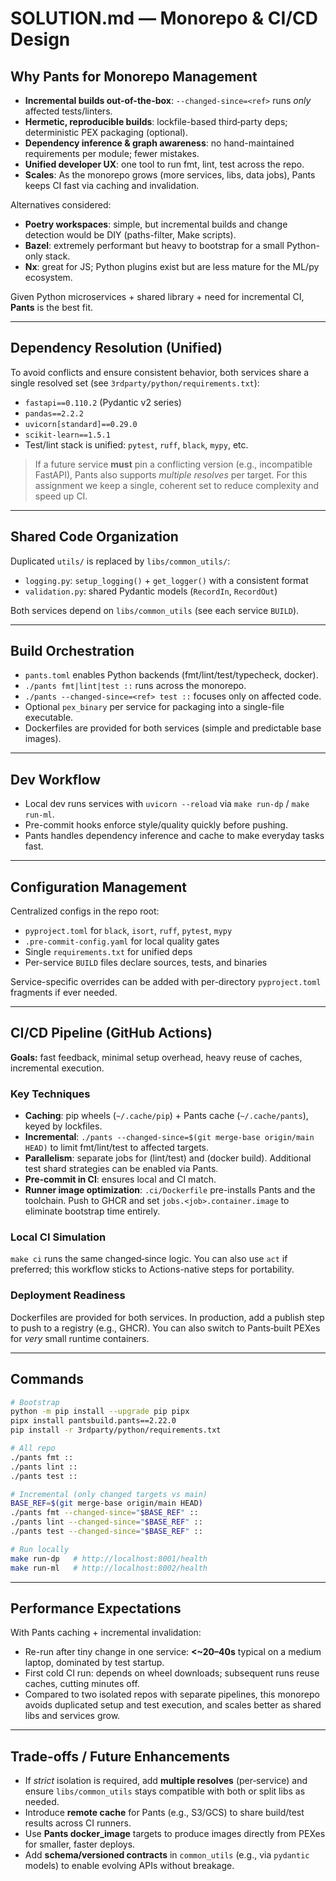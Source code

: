 # SOLUTION.md — Monorepo & CI/CD Design

## Why **Pants** for Monorepo Management

- **Incremental builds out-of-the-box**: `--changed-since=<ref>` runs *only* affected tests/linters.
- **Hermetic, reproducible builds**: lockfile-based third‑party deps; deterministic PEX packaging (optional).
- **Dependency inference & graph awareness**: no hand-maintained requirements per module; fewer mistakes.
- **Unified developer UX**: one tool to run fmt, lint, test across the repo.
- **Scales**: As the monorepo grows (more services, libs, data jobs), Pants keeps CI fast via caching and invalidation.

Alternatives considered:
- **Poetry workspaces**: simple, but incremental builds and change detection would be DIY (paths-filter, Make scripts).
- **Bazel**: extremely performant but heavy to bootstrap for a small Python-only stack.
- **Nx**: great for JS; Python plugins exist but are less mature for the ML/py ecosystem.

Given Python microservices + shared library + need for incremental CI, **Pants** is the best fit.

---

## Dependency Resolution (Unified)

To avoid conflicts and ensure consistent behavior, both services share a single resolved set (see `3rdparty/python/requirements.txt`):
- `fastapi==0.110.2` (Pydantic v2 series)
- `pandas==2.2.2`
- `uvicorn[standard]==0.29.0`
- `scikit-learn==1.5.1`
- Test/lint stack is unified: `pytest`, `ruff`, `black`, `mypy`, etc.

> If a future service **must** pin a conflicting version (e.g., incompatible FastAPI), Pants also supports *multiple resolves* per target. For this assignment we keep a single, coherent set to reduce complexity and speed up CI.

---

## Shared Code Organization

Duplicated `utils/` is replaced by `libs/common_utils/`:
- `logging.py`: `setup_logging()` + `get_logger()` with a consistent format
- `validation.py`: shared Pydantic models (`RecordIn`, `RecordOut`)

Both services depend on `libs/common_utils` (see each service `BUILD`).

---

## Build Orchestration

- `pants.toml` enables Python backends (fmt/lint/test/typecheck, docker).
- `./pants fmt|lint|test ::` runs across the monorepo.
- `./pants --changed-since=<ref> test ::` focuses only on affected code.
- Optional `pex_binary` per service for packaging into a single-file executable.
- Dockerfiles are provided for both services (simple and predictable base images).

---

## Dev Workflow

- Local dev runs services with `uvicorn --reload` via `make run-dp` / `make run-ml`.
- Pre-commit hooks enforce style/quality quickly before pushing.
- Pants handles dependency inference and cache to make everyday tasks fast.

---

## Configuration Management

Centralized configs in the repo root:
- `pyproject.toml` for `black`, `isort`, `ruff`, `pytest`, `mypy`
- `.pre-commit-config.yaml` for local quality gates
- Single `requirements.txt` for unified deps
- Per-service `BUILD` files declare sources, tests, and binaries

Service-specific overrides can be added with per-directory `pyproject.toml` fragments if ever needed.

---

## CI/CD Pipeline (GitHub Actions)

**Goals:** fast feedback, minimal setup overhead, heavy reuse of caches, incremental execution.

### Key Techniques
- **Caching**: pip wheels (`~/.cache/pip`) + Pants cache (`~/.cache/pants`), keyed by lockfiles.
- **Incremental**: `./pants --changed-since=$(git merge-base origin/main HEAD)` to limit fmt/lint/test to affected targets.
- **Parallelism**: separate jobs for (lint/test) and (docker build). Additional test shard strategies can be enabled via Pants.
- **Pre-commit in CI**: ensures local and CI match.
- **Runner image optimization**: `.ci/Dockerfile` pre-installs Pants and the toolchain. Push to GHCR and set `jobs.<job>.container.image` to eliminate bootstrap time entirely.

### Local CI Simulation
`make ci` runs the same changed‑since logic. You can also use `act` if preferred; this workflow sticks to Actions-native steps for portability.

### Deployment Readiness
Dockerfiles are provided for both services. In production, add a publish step to push to a registry (e.g., GHCR). You can also switch to Pants‑built PEXes for *very* small runtime containers.

---

## Commands

```bash
# Bootstrap
python -m pip install --upgrade pip pipx
pipx install pantsbuild.pants==2.22.0
pip install -r 3rdparty/python/requirements.txt

# All repo
./pants fmt ::
./pants lint ::
./pants test ::

# Incremental (only changed targets vs main)
BASE_REF=$(git merge-base origin/main HEAD)
./pants fmt --changed-since="$BASE_REF" ::
./pants lint --changed-since="$BASE_REF" ::
./pants test --changed-since="$BASE_REF" ::

# Run locally
make run-dp   # http://localhost:8001/health
make run-ml   # http://localhost:8002/health
```

---

## Performance Expectations

With Pants caching + incremental invalidation:

- Re-run after tiny change in one service: **<~20–40s** typical on a medium laptop, dominated by test startup.
- First cold CI run: depends on wheel downloads; subsequent runs reuse caches, cutting minutes off.
- Compared to two isolated repos with separate pipelines, this monorepo avoids duplicated setup and test execution, and scales better as shared libs and services grow.

---

## Trade-offs / Future Enhancements

- If *strict* isolation is required, add **multiple resolves** (per‑service) and ensure `libs/common_utils` stays compatible with both or split libs as needed.
- Introduce **remote cache** for Pants (e.g., S3/GCS) to share build/test results across CI runners.
- Use **Pants docker_image** targets to produce images directly from PEXes for smaller, faster deploys.
- Add **schema/versioned contracts** in `common_utils` (e.g., via `pydantic` models) to enable evolving APIs without breakage.
